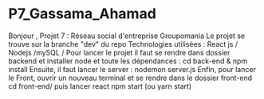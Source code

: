 # P7_Gassama_Ahamad
Bonjour , 
Projet 7 : Réseau social d'entreprise Groupomania
Le projet se trouve sur la branche "dev" du repo 
Technologies utilisées : React js / Nodejs /mySQL /
Pour lancer le projet il faut se rendre dans dossier backend et installer node et toute les dépendances :
cd back-end & npm install
Ensuite, il faut lancer le server : nodemon server.js
Enfin, pour lancer le Front, ouvrir un nouveau terminal et se rendre dans le dossier front-end
cd front-end/ 
puis lancer react 
npm start (ou yarn start)
